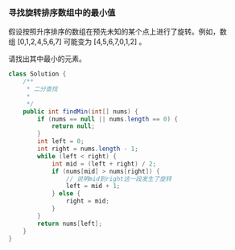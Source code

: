 ### 寻找旋转排序数组中的最小值
假设按照升序排序的数组在预先未知的某个点上进行了旋转。例如，数组 [0,1,2,4,5,6,7] 可能变为 [4,5,6,7,0,1,2] 。

请找出其中最小的元素。
```java
class Solution {
    /**
     * 二分查找
     *
     */
    public int findMin(int[] nums) {
        if (nums == null || nums.length == 0) {
            return null;
        }
        int left = 0;
        int right = nums.length - 1;
        while (left < right) {
            int mid = (left + right) / 2;
            if (nums[mid] > nums[right]) {
                // 说明mid到right这一段发生了旋转
                left = mid + 1;
            } else {
                right = mid;
            }
        }
        return nums[left];
    }
}
```
